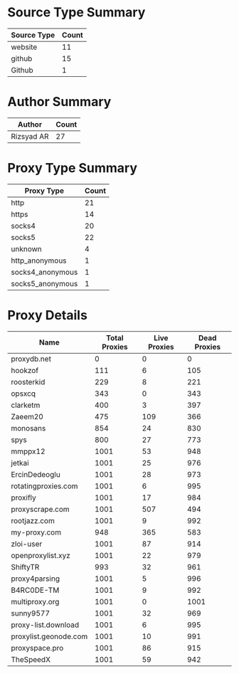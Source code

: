 # Source Type Summary

| Source Type | Count |
|-------------|-------|
| website | 11 |
| github | 15 |
| Github | 1 |


# Author Summary

| Author | Count |
|--------|-------|
| Rizsyad AR | 27 |


# Proxy Type Summary

| Proxy Type | Count |
|------------|-------|
| http | 21 |
| https | 14 |
| socks4 | 20 |
| socks5 | 22 |
| unknown | 4 |
| http_anonymous | 1 |
| socks4_anonymous | 1 |
| socks5_anonymous | 1 |


# Proxy Details

| Name | Total Proxies | Live Proxies | Dead Proxies |
|------|---------------|--------------|---------------|
| proxydb.net | 0 | 0 | 0 |
| hookzof | 111 | 6 | 105 |
| roosterkid | 229 | 8 | 221 |
| opsxcq | 343 | 0 | 343 |
| clarketm | 400 | 3 | 397 |
| Zaeem20 | 475 | 109 | 366 |
| monosans | 854 | 24 | 830 |
| spys | 800 | 27 | 773 |
| mmppx12 | 1001 | 53 | 948 |
| jetkai | 1001 | 25 | 976 |
| ErcinDedeoglu | 1001 | 28 | 973 |
| rotatingproxies.com | 1001 | 6 | 995 |
| proxifly | 1001 | 17 | 984 |
| proxyscrape.com | 1001 | 507 | 494 |
| rootjazz.com | 1001 | 9 | 992 |
| my-proxy.com | 948 | 365 | 583 |
| zloi-user | 1001 | 87 | 914 |
| openproxylist.xyz | 1001 | 22 | 979 |
| ShiftyTR | 993 | 32 | 961 |
| proxy4parsing | 1001 | 5 | 996 |
| B4RC0DE-TM | 1001 | 9 | 992 |
| multiproxy.org | 1001 | 0 | 1001 |
| sunny9577 | 1001 | 32 | 969 |
| proxy-list.download | 1001 | 6 | 995 |
| proxylist.geonode.com | 1001 | 10 | 991 |
| proxyspace.pro | 1001 | 86 | 915 |
| TheSpeedX | 1001 | 59 | 942 |

